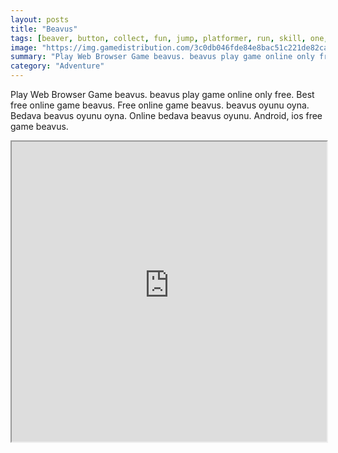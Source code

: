 ```yaml
---
layout: posts
title: "Beavus"
tags: [beaver, button, collect, fun, jump, platformer, run, skill, one, free, online, games, oyna, game, free, games, play, play, games]
image: "https://img.gamedistribution.com/3c0db046fde84e8bac51c221de82cac2.jpg"
summary: "Play Web Browser Game beavus. beavus play game online only free. Best free online game beavus. Free online game beavus. beavus oyunu oyna. Bedava beavus oyunu oyna. Online bedava beavus oyunu. Android, ios free game beavus."
category: "Adventure"
---
```


Play Web Browser Game beavus. beavus play game online only free. Best free online game beavus. Free online game beavus. beavus oyunu oyna. Bedava beavus oyunu oyna. Online bedava beavus oyunu. Android, ios free game beavus.

<iframe width="100%" height="480px;" src="https://html5.gamedistribution.com/3c0db046fde84e8bac51c221de82cac2/"></iframe>